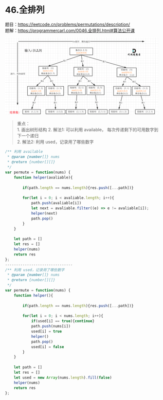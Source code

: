 # 46.全排列 

题目：https://leetcode.cn/problems/permutations/description/       
题解：https://programmercarl.com/0046.全排列.html#算法公开课        

![plot](./img/20211027181706.png)

> 重点：           
    1. 画出树形结构 
    2. 解法1: 可以利用 available， 每次传递剩下的可用数字到下一个递归         
    2. 解法2: 利用 used，记录用了哪些数字           

```js
/** 利用 available
 * @param {number[]} nums
 * @return {number[][]}
 */
var permute = function(nums) {
    function helper(avaliable){

        if(path.length == nums.length){res.push([...path])}

        for(let i = 0; i < avaliable.length; i++){
            path.push(avaliable[i])
            let next = avaliable.filter((e) => e != avaliable[i]);
            helper(next)
            path.pop()
        }
    }

    let path = []
    let res = []
    helper(nums)
    return res 
};
-------------------------------
/** 利用 used，记录用了哪些数字
 * @param {number[]} nums
 * @return {number[][]}
 */
var permute = function(nums) {
    function helper(){

        if(path.length == nums.length){res.push([...path])}

        for(let i = 0; i < nums.length; i++){
            if(used[i] == true){continue}
            path.push(nums[i])
            used[i] = true
            helper()
            path.pop()
            used[i] = false
        }
    }

    let path = []
    let res = []
    let used = new Array(nums.length).fill(false)
    helper(nums)
    return res 
};
```